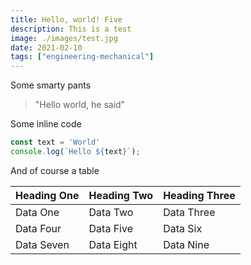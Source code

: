 ```yaml
---
title: Hello, world! Five
description: This is a test
image: ./images/test.jpg
date: 2021-02-10
tags: ["engineering-mechanical"]
---
```


Some smarty pants

> "Hello world, he said"

Some inline code

```javascript
const text = 'World'
console.log(`Hello ${text}`);
```

And of course a table

|Heading One|Heading Two|Heading Three|
|-|-|-|
|Data One|Data Two|Data Three|
|Data Four|Data Five|Data Six|
|Data Seven|Data Eight|Data Nine|
